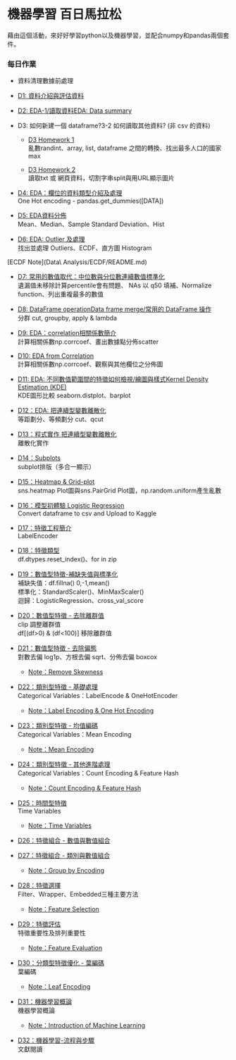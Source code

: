 # 機器學習 百日馬拉松
藉由這個活動，來好好學習python以及機器學習，並配合numpy和pandas兩個套件。

### 每日作業
- 資料清理數據前處理
 - [D1: 資料介紹與評估資料](Day_001_HW.ipynb)
 - [D2: EDA-1/讀取資料EDA: Data summary](Day_002_HW.ipynb)
 - D3: 如何新建一個 dataframe?3-2 如何讀取其他資料? (非 csv 的資料)
    - [D3 Homework 1](Day_003-1_HW.ipynb)
   <br>亂數randint、array, list, dataframe 之間的轉換、找出最多人口的國家max

    - [D3 Homework 2](Day_003-2_HW.ipynb)
   <br>讀取txt 或 網頁資料，切割字串split與用URL顯示圖片

 - [D4: EDA：欄位的資料類型介紹及處理](Day_004_HW.ipynb)
 <br>One Hot encoding - pandas.get_dummies([DATA])

 - [D5: EDA資料分佈](Day_005_HW.ipynb)
 <br>Mean、Median、Sample Standard Deviation、Hist

 - [D6: EDA: Outlier 及處理](Day_006_HW.ipynb)
 <br>找出並處理 Outliers、ECDF、直方圖 Histogram

[ECDF Note](Data\ Analysis/ECDF/README.md)

 - [D7: 常用的數值取代：中位數與分位數連續數值標準化](Day_007_HW.ipynb)
 <br>遺漏值未移除計算percentile會有問題、 NAs 以 q50 填補、Normalize function、列出重複最多的數值

 - [D8: DataFrame operationData frame merge/常用的 DataFrame 操作](Day_008_HW.ipynb)
 <br>分群 cut, groupby, apply & lambda

 - [D9: EDA：correlation相關係數簡介](Day_009_HW.ipynb)
 <br>計算相關係數np.corrcoef、畫出數據點分佈scatter

 - [D10: EDA from Correlation](Day_010_HW.ipynb)
 <br>計算相關係數np.corrcoef、觀察與其他欄位之分佈圖

 - [D11: EDA: 不同數值範圍間的特徵如何檢視/繪圖與樣式Kernel Density Estimation (KDE)](Day_011_HW.ipynb)
 <br>KDE圖形比較 seaborn.distplot、barplot

 - [D12：EDA: 把連續型變數離散化](Day_012_HW.ipynb)
 <br>等距劃分、等頻劃分 cut、qcut

 - [D13：程式實作 把連續型變數離散化](Day_013_HW.ipynb)
 <br>離散化實作

 - [D14：Subplots](Day_014_HW.ipynb)
 <br>subplot排版（多合一顯示）

 - [D15：Heatmap & Grid-plot](Day_015_HW.ipynb)
 <br>sns.heatmap Plot圖與sns.PairGrid Plot圖，np.random.uniform產生亂數

 - [D16：模型初體驗 Logistic Regression](Day_016_HW.ipynb)
 <br>Convert dataframe to csv and Upload to Kaggle

 - [D17：特徵工程簡介](Day_017_HW.ipynb)
 <br>LabelEncoder

 - [D18：特徵類型](Day_018_HW.ipynb)
 <br>df.dtypes.reset_index()、for in zip

 - [D19：數值型特徵-補缺失值與標準化](Day_019_HW.ipynb)
 <br>補缺失值：df.fillna() 0,-1,mean()
 <br>標準化：StandardScaler()、MinMaxScaler()
 <br>迴歸：LogisticRegression、cross_val_score

 - [D20：數值型特徵 - 去除離群值](Day_020_HW.ipynb)
 <br>clip 調整離群值
 <br>df[(df>0) & (df<100)] 移除離群值

 - [D21：數值型特徵 - 去除偏態](Day_021_HW.ipynb)
 <br>對數去偏 log1p、方根去偏 sqrt、分佈去偏 boxcox
    - [Note：Remove Skewness](Data%20Analysis/Missing%20Value數據缺失值處理/README.md)

 - [D22：類別型特徵 - 基礎處理](Day_022_HW.ipynb)
 <br>Categorical Variables：LabelEncode & OneHotEncoder
   - [Note：Label Encoding & One Hot Encoding](Data%20Analysis/22-Categorical%20Variables%20類別變數特徵/README.md)

 - [D23：類別型特徵 - 均值編碼](Day_023_HW.ipynb)
 <br>Categorical Variables：Mean Encoding
    - [Note：Mean Encoding](Data%20Analysis/22-Categorical%20Variables%20類別變數特徵/README.md)

 - [D24：類別型特徵 - 其他進階處理](Day_024_HW.ipynb)
    <br>Categorical Variables：Count Encoding & Feature Hash
   - [Note：Count Encoding & Feature Hash](Data%20Analysis/22-Categorical%20Variables%20類別變數特徵/README.md)

 - [D25：時間型特徵](Day_025_HW.ipynb)
 <br>Time Variables
    - [Note：Time Variables](Data%20Analysis/25-Time%20Variables%20時間型特徵/README.md)

 - [D26：特徵組合 - 數值與數值組合](Day_026_HW.ipynb)
 - [D27：特徵組合 - 類別與數值組合](Day_027_HW.ipynb)
    - [Note：Group by Encoding](Data%20Analysis/22-Categorical%20Variables%20類別變數特徵/README.md)
 - [D28：特徵選擇](Day_028_HW.ipynb)
 <br>Filter、Wrapper、Embedded三種主要方法
    - [Note：Feature Selection](Data%20Analysis/28-Feature%20Selection%20特徵選擇/README.md)

 - [D29：特徵評估](Day_029_HW.ipynb)
  <br>特徵重要性及排列重要性
    - [Note：Feature Evaluation](Data%20Analysis/29-Feature%20Evaluation%20特徵評估/README.md)

 - [D30：分類型特徵優化 - 葉編碼](Day_030_HW.ipynb)
     <br>葉編碼
     - [Note：Leaf Encoding](Data%20Analysis/30-Leaf%20Encoding%20葉編碼/README.md)

 - [D31：機器學習概論](Day_031_HW.ipynb)
     <br>機器學習概論
     - [Note：Introduction of Machine Learning](Data%20Analysis/31-Introduction%20of%20Machine%20Learning%20機器學習介紹/README.md)

 - [D32：機器學習-流程與步驟](Day_032_HW.ipynb)
     <br>文獻閱讀
